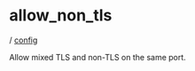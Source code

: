 # allow_non_tls

/ [config](reference/server-config/index.md) 

Allow mixed TLS and non-TLS on the same port.

